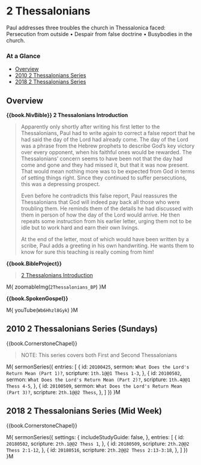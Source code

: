 # 2 Thessalonians

Paul addresses three troubles the church in Thessalonica faced:
Persecution from outside
&bull; Despair from false doctrine
&bull; Busybodies in the church.


### At a Glance

- [Overview](#overview)
- [2010 2 Thessalonians Series](#2010-2-thessalonians-series-sundays)
- [2018 2 Thessalonians Series](#2018-2-thessalonians-series-mid-week)


## Overview


**{{book.NivBible}} 2 Thessalonians Introduction**

> Apparently only shortly after writing his first letter to the
> Thessalonians, Paul had to write again to correct a false report that
> he had said the day of the Lord had already come. The day of the
> Lord was a phrase from the Hebrew prophets to describe God’s key
> victory over every opponent, when his faithful ones would be
> rewarded. The Thessalonians’ concern seems to have been not that the
> day had come and gone and they had missed it, but that it was now
> present. That would mean nothing more was to be expected from God in
> terms of setting things right. Since they continued to suffer
> persecutions, this was a depressing prospect.
> 
> Even before he contradicts this false report, Paul reassures the
> Thessalonians that God will indeed pay back all those who were
> troubling them. He reminds them of the details he had discussed with
> them in person of how the day of the Lord would arrive. He then
> repeats some instruction from his earlier letter, urging them not to
> be idle but to work hard and earn their own livings.
> 
> At the end of the letter, most of which would have been written by a
> scribe, Paul adds a greeting in his own handwriting. He wants them to
> know for sure this teaching is really coming from him!


**{{book.BibleProject}}**

> [2 Thessalonians Introduction](https://bibleproject.com/explore/video/2-thessalonians/)

M{ zoomableImg(`2Thessalonians_BP`) }M

**{{book.SpokenGospel}}**

M{ youTube(`Wb6Hhzl8Gyk`) }M


## 2010 2 Thessalonians Series (Sundays)

{{book.CornerstoneChapel}}

> NOTE: This series covers both First and Second Thessalonians

M{ sermonSeries({
  entries: [
    { id: `20100425`, sermon: `What Does the Lord's Return Mean (Part 1)?`, scripture: `1th.1@@1 Thess 1-3`, },
    { id: `20100502`, sermon: `What Does the Lord's Return Mean (Part 2)?`, scripture: `1th.4@@1 Thess 4-5`, },
    { id: `20100509`, sermon: `What Does the Lord's Return Mean (Part 3)?`, scripture: `2th.1@@2 Thess`,     },
  ]
}) }M


## 2018 2 Thessalonians Series (Mid Week)

{{book.CornerstoneChapel}}

M{ sermonSeries({
  settings: {
    includeStudyGuide: false,
  },
  entries: [
    { id: `20180502`, scripture: `2th.1@@2 Thess 1`,         },
    { id: `20180509`, scripture: `2th.2@@2 Thess 2:1-12`,    },
    { id: `20180516`, scripture: `2th.2@@2 Thess 2:13-3:18`, },
  ]
}) }M
